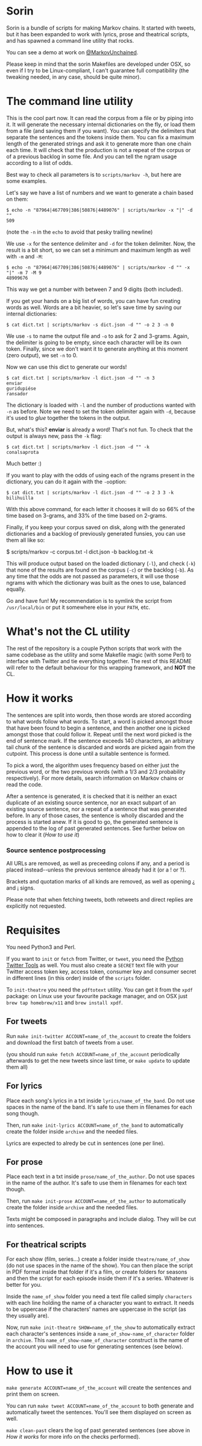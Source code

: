 Sorin
=====

Sorin is a bundle of scripts for making Markov chains. It started with tweets, but it has been expanded to work with lyrics, prose and theatrical scripts, and has spawned a command line utility that rocks.

You can see a demo at work on [@MarkovUnchained](http://twitter.com/MarkovUnchained).

Please keep in mind that the sorin Makefiles are developed under OSX, so even if I try to be Linux-compliant, I can't guarantee full compatibility (the tweaking needed, in any case, should be quite minor).

The command line utility
=====

This is the cool part now. It can read the corpus from a file or by piping into it. It will generate the necessary internal dictionaries on the fly, or load them from a file (and saving them if you want). You can specify the delimiters that separate the sentences and the tokens inside them. You can fix a maximum length of the generated strings and ask it to generate more than one chain each time. It will check that the production is not a repeat of the corpus or of a previous backlog in some file. And you can tell the ngram usage according to a list of odds.

Best way to check all parameters is to `scripts/markov -h`, but here are some examples.

Let's say we have a list of numbers and we want to generate a chain based on them:

    $ echo -n "87964|467709|386|50876|4489076" | scripts/markov -x "|" -d ""
    509

(note the `-n` in the `echo` to avoid that pesky trailing newline)

We use `-x` for the sentence delimiter and `-d` for the token delimiter. Now, the result is a bit short, so we can set a minimum and maximum length as well with `-m` and `-M`:

    $ echo -n "87964|467709|386|50876|4489076" | scripts/markov -d "" -x "|" -m 7 -M 9
    48909676

This way we get a number with between 7 and 9 digits (both included).

If you get your hands on a big list of words, you can have fun creating words as well. Words are a bit heavier, so let's save time by saving our internal dictionaries:

    $ cat dict.txt | scripts/markov -s dict.json -d "" -o 2 3 -n 0

We use `-s` to name the output file and `-o` to ask for 2 and 3-grams. Again, the delimiter is going to be empty, since each character will be its own token. Finally, since we don't want it to generate anything at this moment (zero output), we set `-n` to 0.

Now we can use this dict to generate our words!

    $ cat dict.txt | scripts/markov -l dict.json -d "" -n 3
    enviar
    guridupiése
    ransador

The dictionary is loaded with `-l` and the number of productions wanted with `-n` as before. Note we need to set the token delimiter again with `-d`, because it's used to *glue* together the tokens in the output.

But, what's this? **enviar** is already a word! That's not fun. To check that the output is always new, pass the `-k` flag:

    $ cat dict.txt | scripts/markov -l dict.json -d "" -k
    conalsaprota

Much better :)

If you want to play with the odds of using each of the ngrams present in the dictionary, you can do it again with the `-o`option:

    $ cat dict.txt | scripts/markov -l dict.json -d "" -o 2 3 3 -k
    bilihuilla

With this above command, for each letter it chooses it will do so 66% of the time based on 3-grams, and 33% of the time based on 2-grams.

Finally, if you keep your corpus saved on disk, along with the generated dictionaries and a backlog of previously generated funsies, you can use them all like so:

   $ scripts/markov -c corpus.txt -l dict.json -b backlog.txt -k

This will produce output based on the loaded dictionary (`-l`), and check (`-k`) that none of the results are found on the corpus (`-c`) or the backlog (`-b`). As any time that the odds are not passed as parameters, it will use those ngrams with which the dictionary was built as the ones to use, balanced equally.


Go and have fun! My recommendation is to symlink the script from `/usr/local/bin` or put it somewhere else in your `PATH`, etc.


What's not the CL utility
=====

The rest of the repository is a couple Python scripts that work with the same codebase as the utility and some Makefile magic (with some Perl) to interface with Twitter and tie everything together. The rest of this README will refer to the default behaviour for this wrapping framework, and **NOT** the CL.


How it works
=====

The sentences are split into words, then those words are stored according to what words follow what words. To start, a word is picked amongst those that have been found to begin a sentence, and then another one is picked amongst those that could follow it. Repeat until the next word picked is the end of sentence mark. If the sentence exceeds 140 characters, an arbitrary tail chunk of the sentence is discarded and words are picked again from the cutpoint. This process is done until a suitable sentence is formed.

To pick a word, the algorithm uses frequency based on either just the previous word, or the two previous words (with a 1/3 and 2/3 probability respectively). For more details, search information on Markov chains or read the code.

After a sentence is generated, it is checked that it is neither an exact duplicate of an existing source sentence, nor an exact subpart of an existing source sentence, nor a repeat of a sentence that was generated before. In any of those cases, the sentence is wholly discarded and the process is started anew. If it is good to go, the generated sentence is appended to the log of past generated sentences. See further below on how to clear it (*How to use it*)


### Source sentence postprocessing

All URLs are removed, as well as preceeding colons if any, and a period is placed instead--unless the previous sentence already had it (or a ! or ?).

Brackets and quotation marks of all kinds are removed, as well as opening ¿ and ¡ signs.

Please note that when fetching tweets, both retweets and direct replies are explicitly not requested.

Requisites
=====

You need Python3 and Perl.

If you want to `init` or `fetch` from Twitter, or `tweet`, you need the [Python Twitter Tools](https://github.com/sixohsix/twitter) as well. You must also create a `SECRET` text file with your Twitter access token key, access token, consumer key and consumer secret in different lines (in this order) inside of the `scripts` folder.

To `init-theatre` you need the `pdftotext` utility. You can get it from the `xpdf` package: on Linux use your favourite package manager, and on OSX just `brew tap homebrew/x11` and `brew install xpdf`.


For tweets
----------

Run `make init-twitter ACCOUNT=name_of_the_account` to create the folders and download the first batch of tweets from a user.

(you should run `make fetch ACCOUNT=name_of_the_account` periodically afterwards to get the new tweets since last time, or `make update` to update them all)


For lyrics
----------

Place each song's lyrics in a txt inside `lyrics/name_of_the_band`. Do not use spaces in the name of the band. It's safe to use them in filenames for each song though.

Then, run `make init-lyrics ACCOUNT=name_of_the_band` to automatically create the folder inside `archive` and the needed files.

Lyrics are expected to alredy be cut in sentences (one per line).


For prose
----------

Place each text in a txt inside `prose/name_of_the_author`. Do not use spaces in the name of the author. It's safe to use them in filenames for each text though.

Then, run `make init-prose ACCOUNT=name_of_the_author` to automatically create the folder inside `archive` and the needed files.

Texts might be composed in paragraphs and include dialog. They will be cut into sentences.


For theatrical scripts
-------------

For each show (film, series...) create a folder inside `theatre/name_of_show` (do not use spaces in the name of the show). You can then place the script in PDF format inside that folder if it's a film, or create folders for seasons and then the script for each episode inside them if it's a series. Whatever is better for you.

Inside the `name_of_show` folder you need a text file called simply `characters` with each line holding the name of a character you want to extract. It needs to be uppercase if the characters' names are uppercase in the script (as they usually are).

Now, run `make init-theatre SHOW=name_of_the_show` to automatically extract each character's sentences inside a `name_of_show-name_of_character` folder in `archive`. This `name_of_show-name_of_character` construct is the name of the account you will need to use for generating sentences (see below).


How to use it
======

`make generate ACCOUNT=name_of_the_account` will create the sentences and print them on screen.

You can run `make tweet ACCOUNT=name_of_the_account` to both generate and automatically tweet the sentences. You'll see them displayed on screen as well.

`make clean-past` clears the log of past generated sentences (see above in *How it works* for more info on the checks performed).

  